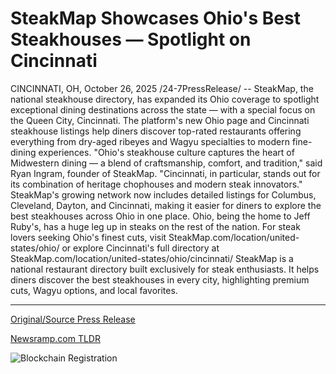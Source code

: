 # SteakMap Showcases Ohio's Best Steakhouses — Spotlight on Cincinnati

CINCINNATI, OH, October 26, 2025 /24-7PressRelease/ -- SteakMap, the national steakhouse directory, has expanded its Ohio coverage to spotlight exceptional dining destinations across the state — with a special focus on the Queen City, Cincinnati.  The platform's new Ohio page and Cincinnati steakhouse listings help diners discover top-rated restaurants offering everything from dry-aged ribeyes and Wagyu specialties to modern fine-dining experiences.  "Ohio's steakhouse culture captures the heart of Midwestern dining — a blend of craftsmanship, comfort, and tradition," said Ryan Ingram, founder of SteakMap. "Cincinnati, in particular, stands out for its combination of heritage chophouses and modern steak innovators."   SteakMap's growing network now includes detailed listings for Columbus, Cleveland, Dayton, and Cincinnati, making it easier for diners to explore the best steakhouses across Ohio in one place. Ohio, being the home to Jeff Ruby's, has a huge leg up in steaks on the rest of the nation.   For steak lovers seeking Ohio's finest cuts, visit SteakMap.com/location/united-states/ohio/ or explore Cincinnati's full directory at SteakMap.com/location/united-states/ohio/cincinnati/  SteakMap is a national restaurant directory built exclusively for steak enthusiasts. It helps diners discover the best steakhouses in every city, highlighting premium cuts, Wagyu options, and local favorites. 

---

[Original/Source Press Release](https://www.24-7pressrelease.com/press-release/528079/steakmap-showcases-ohios-best-steakhouses-spotlight-on-cincinnati)
                    

[Newsramp.com TLDR](https://newsramp.com/curated-news/steakmap-expands-ohio-coverage-spotlights-cincinnati-steakhouses/aa921376d59926ada6428d93df21bae3) 

 

 



![Blockchain Registration](https://cdn.newsramp.app/24-7PressRelease/qrcode/2510/26/bakeszM0.webp)